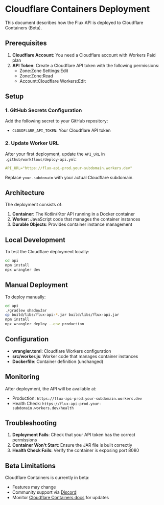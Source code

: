 # Cloudflare Containers Deployment

This document describes how the Flux API is deployed to Cloudflare Containers (Beta).

## Prerequisites

1. **Cloudflare Account**: You need a Cloudflare account with Workers Paid plan
2. **API Token**: Create a Cloudflare API token with the following permissions:
   - Zone:Zone Settings:Edit
   - Zone:Zone:Read
   - Account:Cloudflare Workers:Edit

## Setup

### 1. GitHub Secrets Configuration

Add the following secret to your GitHub repository:

- `CLOUDFLARE_API_TOKEN`: Your Cloudflare API token

### 2. Update Worker URL

After your first deployment, update the `API_URL` in `.github/workflows/deploy-api.yml`:

```yaml
API_URL="https://flux-api-prod.your-subdomain.workers.dev"
```

Replace `your-subdomain` with your actual Cloudflare subdomain.

## Architecture

The deployment consists of:

1. **Container**: The Kotlin/Ktor API running in a Docker container
2. **Worker**: JavaScript code that manages the container instances
3. **Durable Objects**: Provides container instance management

## Local Development

To test the Cloudflare deployment locally:

```bash
cd api
npm install
npx wrangler dev
```

## Manual Deployment

To deploy manually:

```bash
cd api
./gradlew shadowJar
cp build/libs/flux-api-*.jar build/libs/flux-api.jar
npm install
npx wrangler deploy --env production
```

## Configuration

- **wrangler.toml**: Cloudflare Workers configuration
- **src/worker.js**: Worker code that manages container instances
- **Dockerfile**: Container definition (unchanged)

## Monitoring

After deployment, the API will be available at:
- Production: `https://flux-api-prod.your-subdomain.workers.dev`
- Health Check: `https://flux-api-prod.your-subdomain.workers.dev/health`

## Troubleshooting

1. **Deployment Fails**: Check that your API token has the correct permissions
2. **Container Won't Start**: Ensure the JAR file is built correctly
3. **Health Check Fails**: Verify the container is exposing port 8080

## Beta Limitations

Cloudflare Containers is currently in beta:
- Features may change
- Community support via [Discord](https://discord.cloudflare.com)
- Monitor [Cloudflare Containers docs](https://developers.cloudflare.com/containers/) for updates